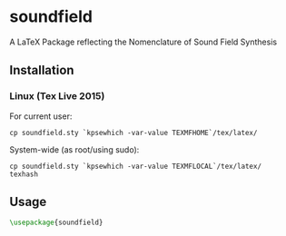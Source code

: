 # soundfield
A LaTeX Package reflecting the Nomenclature of Sound Field Synthesis

## Installation
### Linux (Tex Live 2015)

For current user:
``` 
cp soundfield.sty `kpsewhich -var-value TEXMFHOME`/tex/latex/ 
```
System-wide (as root/using sudo):
```
cp soundfield.sty `kpsewhich -var-value TEXMFLOCAL`/tex/latex/
texhash
```

## Usage
```LaTeX
\usepackage{soundfield}
```
